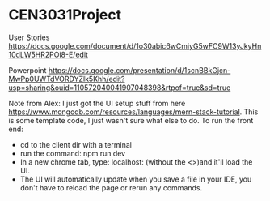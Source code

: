 # CEN3031Project

User Stories
https://docs.google.com/document/d/1o30abic6wCmiyG5wFC9W13yJkyHn10dLW5HR2POi8-E/edit

Powerpoint
https://docs.google.com/presentation/d/1scnBBkGjcn-MwPp0UWTdVORDYZlk5Khh/edit?usp=sharing&ouid=110572040041907048398&rtpof=true&sd=true

Note from Alex:
I just got the UI setup stuff from here https://www.mongodb.com/resources/languages/mern-stack-tutorial. This is some template code, I just wasn't sure what else to do. 
To run the front end:
- cd to the client dir with a terminal 
- run the command: npm run dev
- In a new chrome tab, type: localhost:<whatever the npm run dev command printed here> (without the <>)and it'll load the UI.
- The UI will automatically update when you save a file in your IDE, you don't have to reload the page or rerun any commands.

